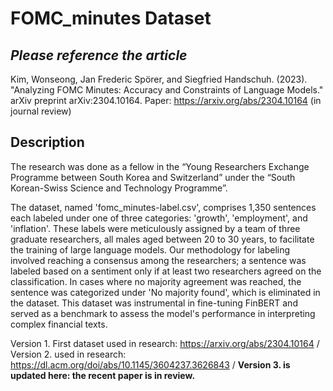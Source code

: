 # FOMC_minutes Dataset

## ***Please reference the article***
Kim, Wonseong, Jan Frederic Spörer, and Siegfried Handschuh. (2023). "Analyzing FOMC Minutes: Accuracy and Constraints of Language Models." arXiv preprint arXiv:2304.10164. Paper: https://arxiv.org/abs/2304.10164 (in journal review)

## Description

The research was done as a fellow in the “Young Researchers Exchange Programme between South Korea and Switzerland” under the “South Korean-Swiss Science and Technology Programme”.

The dataset, named 'fomc_minutes-label.csv', comprises 1,350 sentences each labeled under one of three categories: 'growth', 'employment', and 'inflation'. These labels were meticulously assigned by a team of three graduate researchers, all males aged between 20 to 30 years, to facilitate the training of large language models. Our methodology for labeling involved reaching a consensus among the researchers; a sentence was labeled based on a sentiment only if at least two researchers agreed on the classification. In cases where no majority agreement was reached, the sentence was categorized under 'No majority found', which is eliminated in the dataset. This dataset was instrumental in fine-tuning FinBERT and served as a benchmark to assess the model's performance in interpreting complex financial texts.

Version 1. First dataset used in research: https://arxiv.org/abs/2304.10164
 / Version 2. used in research: https://dl.acm.org/doi/abs/10.1145/3604237.3626843
 / **Version 3. is updated here: the recent paper is in review.**
